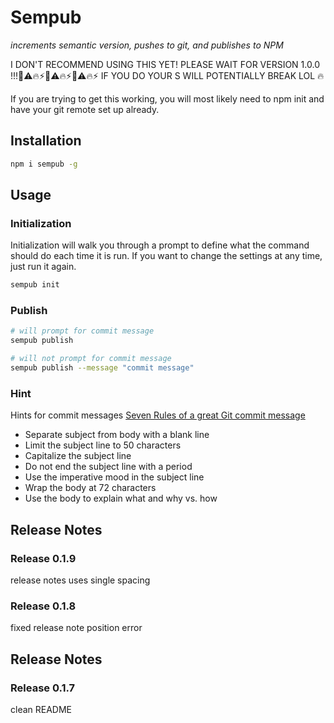 # Sempub
*increments semantic version, pushes to git, and publishes to NPM*

I DON'T RECOMMEND USING THIS YET! PLEASE WAIT FOR VERSION 1.0.0 !!!🚨⚠️🔥⚡🚨⚠️🔥⚡🚨⚠️🔥⚡
IF YOU DO YOUR S WILL POTENTIALLY BREAK LOL 🔥

If you are trying to get this working, you will most likely need to npm init and have your git remote set up already.

## Installation

```bash
npm i sempub -g
```

## Usage


### Initialization

Initialization will walk you through a prompt to define what the command should do each time it is run. If you want to change the settings at any time, just run it again.

```bash
sempub init
```

### Publish

```bash
# will prompt for commit message
sempub publish

# will not prompt for commit message
sempub publish --message "commit message"
```

### Hint

Hints for commit messages [Seven Rules of a great Git commit message](https://chris.beams.io/posts/git-commit/)

* Separate subject from body with a blank line
* Limit the subject line to 50 characters
* Capitalize the subject line
* Do not end the subject line with a period
* Use the imperative mood in the subject line
* Wrap the body at 72 characters
* Use the body to explain what and why vs. how

## Release Notes

### Release 0.1.9

release notes uses single spacing

### Release 0.1.8

fixed release note position error

## Release Notes

### Release 0.1.7

clean README
